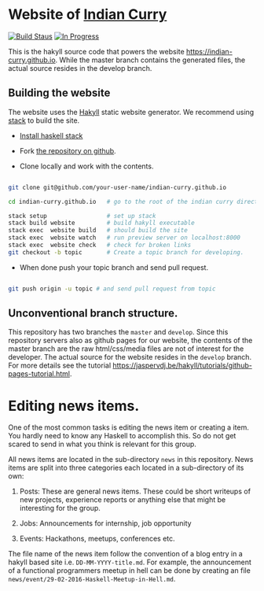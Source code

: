 # Website of [Indian Curry]

[![Build Staus][travis-status]][travis-indian-curry]
[![In Progress][waffle-inprogress]][waffle-indian-curry]

This is the hakyll source code that powers the website
<https://indian-curry.github.io>. While the master branch contains the
generated files, the actual source resides in the develop branch.


## Building the website

The website uses the [Hakyll] static website generator. We recommend
using [stack] to build the site.

* [Install haskell stack]

* Fork [the repository on github][repo].

* Clone locally and work with the contents.

```bash

git clone git@github.com/your-user-name/indian-curry.github.io

cd indian-curry.github.io   # go to the root of the indian curry directory.

stack setup                 # set up stack
stack build website         # build hakyll executable
stack exec  website build   # should build the site
stack exec  website watch   # run preview server on localhost:8000
stack exec  website check   # check for broken links
git checkout -b topic       # Create a topic branch for developing.

```

* When done push your topic branch and send pull request.

```bash

git push origin -u topic # and send pull request from topic

```

## Unconventional branch structure.

This repository has two branches the `master` and `develop`. Since
this repository servers also as github pages for our website, the
contents of the master branch are the raw html/css/media files are not
of interest for the developer.  The actual source for the website
resides in the `develop` branch. For more details see the tutorial
<https://jaspervdj.be/hakyll/tutorials/github-pages-tutorial.html>.

# Editing news items.

One of the most common tasks is editing the news item or creating a
item. You hardly need to know any Haskell to accomplish this. So do
not get scared to send in what you think is relevant for this group.

All news items are located in the sub-directory `news` in this
repository. News items are split into three categories each located in
a sub-directory of its own:

1. Posts: These are general news items. These could be short writeups
   of new projects, experience reports or anything else that might be
   interesting for the group.

2. Jobs: Announcements for internship, job opportunity

3. Events: Hackathons, meetups, conferences etc.

The file name of the news item follow the convention of a blog entry
in a hakyll based site i.e. `DD-MM-YYYY-title.md`. For example, the
announcement of a functional programmers meetup in hell can be done by
creating an file `news/event/29-02-2016-Haskell-Meetup-in-Hell.md`.


[indian curry]: <https://indian-curry.github.io> "Indian curry homepage"
[install haskell stack]: <https://docs.haskellstack.org/en/stable/README/> "Install haskell stack"
[stack]: <https://docs.haskellstack.org/en/stable/README/> "Haskell Stack"
[hakyll]: <https://jaspervdj.be/hakyll/> "Hakyll website generator"
[repo]: <https://github.com/indian-curry/indian-curry.github.io>

[waffle-indian-curry]:   <http://waffle.io/indian-curry/indian-curry.github.io>
[waffle-inprogress]: <https://badge.waffle.io/indian-curry/indian-curry.github.io.svg?label=waffle%3Ain%20progress&title=In%20Progress>
[travis-status]: <https://travis-ci.org/indian-curry/indian-curry.github.io.svg?branch=develop> "Build status"
[travis-indian-curry]: <https://travis-ci.org/indian-curry/indian-curry.github.io> "Build status"
